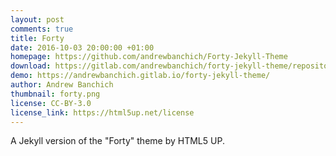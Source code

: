 ```yaml
---
layout: post
comments: true
title: Forty
date: 2016-10-03 20:00:00 +01:00
homepage: https://github.com/andrewbanchich/Forty-Jekyll-Theme
download: https://gitlab.com/andrewbanchich/forty-jekyll-theme/repository/archive.zip?ref=master
demo: https://andrewbanchich.gitlab.io/forty-jekyll-theme/
author: Andrew Banchich
thumbnail: forty.png
license: CC-BY-3.0
license_link: https://html5up.net/license
---
```


A Jekyll version of the "Forty" theme by HTML5 UP.

